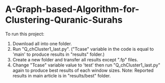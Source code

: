# A-Graph-based-Algorithm-for-Clustering-Quranic-Surahs
To run this project:
1. Download all into one folder.
2. Run "Q_chCluster1_last.py". ("Tcase" variable in the code is equal to 'main' to produce results in "results" folder.)
3. Create a new folder and transfer all results except ".fp" files.
4. Change "Tcase" variable value to 'test' then run "Q_chCluster1_last.py" again to produce best results of each window sizes.
Note: Reported results in main article is in "results/best" folder.
